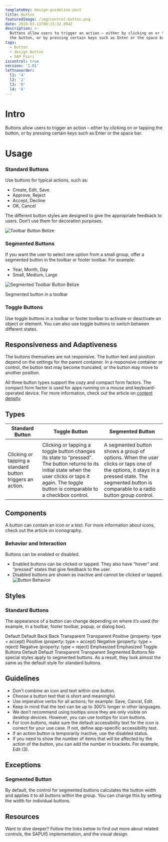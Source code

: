 ```yaml
---
templateKey: design-guideline-post
title: Button
featuredImage: /img/control-button.png
date: 2019-01-11T00:15:32.894Z
description: >-
  Buttons allow users to trigger an action – either by clicking on or tapping
  the button, or by pressing certain keys such as Enter or the space bar.   
tags:
  - Button
  - design Button
  - SAP Fiori
iscontrol: true
version: '1.01'
leftnavorder:
  l1: '4'
  l2: '2'
  l3: '0'
  l4: '0'
---
```

# Intro

Buttons allow users to trigger an action – either by clicking on or tapping the button, or by pressing certain keys such as Enter or the space bar. 

# Usage

### Standard Buttons

Use buttons for typical actions, such as:

* Create, Edit, Save
* Approve, Reject
* Accept, Decline
* OK, Cancel

The different button styles are designed to give the appropriate feedback to users. Don’t use them for decoration purposes.

![Toolbar Button Belize](/img/toolbarbuttons1-Belize.png "Toolbar Button Belize")

### Segmented Buttons

If you want the user to select one option from a small group, offer a segmented button in the toolbar or footer toolbar. For example:

* Year, Month, Day
* Small, Medium, Large

![Segmented Toolbar Button Belize](/img/SegmentedButton_Toolbar-Belize.png "Segmented Toolbar Button Belize")

Segmented button in a toolbar

### Toggle Buttons

Use toggle buttons in a toolbar or footer toolbar to activate or deactivate an object or element. You can also use toggle buttons to switch between different states.

## Responsiveness and Adaptiveness

The buttons themselves are not responsive. The button text and position depend on the settings for the parent container. In a responsive container or control, the button text may become truncated, or the button may move to another position.

All three button types support the cozy and compact form factors. The compact form factor is used for apps running on a mouse and keyboard-operated device. For more information, check out the article on [content density](https://experience.sap.com/fiori-design-web/cozy-compact/).



## Types



| Standard Button                                           | Toggle Button                                                                                                                                                                                             | Segmented Button                                                                                                                                                                               |
| --------------------------------------------------------- | --------------------------------------------------------------------------------------------------------------------------------------------------------------------------------------------------------- | ---------------------------------------------------------------------------------------------------------------------------------------------------------------------------------------------- |
|                                                           |                                                                                                                                                                                                           |                                                                                                                                                                                                |
| Clicking or tapping a standard button triggers an action. | Clicking or tapping a toggle button changes its state to “pressed”. The button returns to its initial state when the user clicks or taps it again. The toggle button is comparable to a checkbox control. | A segmented button shows a group of options. When the user clicks or taps one of the options, it stays in a pressed state. The segmented button is comparable to a radio button group control. |

## Components

A button can contain an icon or a text. For more information about icons, check out the article on iconography.

### Behavior and Interaction

Buttons can be enabled or disabled.

* Enabled buttons can be clicked or tapped. They also have “hover” and “pressed” states that give feedback to the user.
* Disabled buttons are shown as inactive and cannot be clicked or tapped.
  ![Button Behavior](/img/Button_Behavior.png "Button Behavior")

## Styles

### Standard Buttons

The appearance of a button can change depending on where it’s used (for example, in a toolbar, footer toolbar, popup, or dialog box).

Default
Default
Back
Back
Transparent
Transparent
Positive (property: type = accept)
Positive (property: type = accept)
Negative (property: type = reject)
Negative (property: type = reject)
Emphasized
Emphasized
Toggle Buttons
Default
Default
Transparent
Transparent
Segmented Buttons
No special styles apply to segmented buttons. As a result, they look almost the same as the default style for standard buttons.

## Guidelines

* Don’t combine an icon and text within one button.
* Choose a button text that is short and meaningful.
* Use imperative verbs for all actions; for example: Save, Cancel, Edit.
* Keep in mind that the text can be up to 300% longer in other languages.
* We don’t recommend using tooltips since they are only visible on desktop devices. However, you can use tooltips for icon buttons.
* For icon buttons, make sure the default accessibility text for the icon is correct for your use case. If not, define app-specific accessibility text.
* If an action button is temporarily inactive, use the disabled status.
* If you need to show the number of items that will be affected by the action of the button, you can add the number in brackets. For example, Edit (3).

## Exceptions

### Segmented Button

By default, the control for segmented buttons calculates the button width and applies it to all buttons within the group. You can change this by setting the width for individual buttons.

## Resources

Want to dive deeper? Follow the links below to find out more about related controls, the SAPUI5 implementation, and the visual design.
